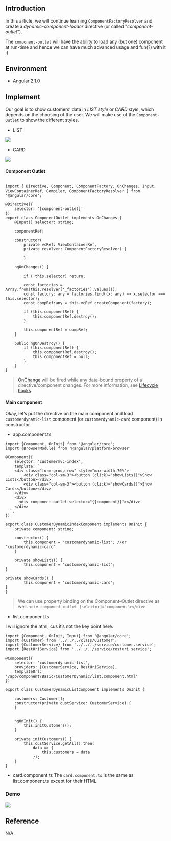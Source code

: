 ## Introduction

In this article, we will continue learning `ComponentFactoryResolver` and create a *dynamic-component-loader* directive (or called "*component-outlet*").

The `component-outlet` will have the ability to load any (but one) component at run-time and hence we can have much advanced usage and fun(?) with it :)


## Environment

* Angular 2.1.0


## Implement

Our goal is to show customers’ data in *LIST style* or *CARD style*, which depends on the choosing of the user. We will make use of the `Component-Outlet` to show the different styles.

* LIST

![](https://2.bp.blogspot.com/-lnHYc0hysFA/WGfivD2HrEI/AAAAAAAAEE8/48VJ8oUKTpgfRFEEQvFuiyjPZePOD8YOQCLcB/s640/image001.png)

* CARD

![](https://2.bp.blogspot.com/-dHYraeF9M_A/WGfivCVf1KI/AAAAAAAAEFA/IHwhLrom2z8AvBNShiflvbttDfdSEhD8wCLcB/s640/image002.png)


#### Component Outlet

```

import { Directive, Component, ComponentFactory, OnChanges, Input, ViewContainerRef, Compiler, ComponentFactoryResolver } from '@angular/core';

@Directive({
    selector: '[component-outlet]'
})
export class ComponentOutlet implements OnChanges {
    @Input() selector: string;

    componentRef;

    constructor(
        private vcRef: ViewContainerRef,
        private resolver: ComponentFactoryResolver) {
       
        }

    ngOnChanges() {

        if (!this.selector) return;

        const factories = Array.from(this.resolver['_factories'].values());
        const factory: any = factories.find((x: any) => x.selector === this.selector);
        const compRef:any = this.vcRef.createComponent(factory);

        if (this.componentRef) {
            this.componentRef.destroy();
        }

        this.componentRef = compRef;
    }

    public ngOnDestroy() {
        if (this.componentRef) {
            this.componentRef.destroy();
            this.componentRef = null;
        }
    }
}
```

> [OnChange](https://angular.io/docs/ts/latest/api/core/index/OnChanges-class.html) will be fired while any data-bound property of a directive/component changes. For more information, see [Lifecycle hooks](https://angular.io/docs/ts/latest/guide/lifecycle-hooks.html).


#### Main component

Okay, let’s put the directive on the main component and load `customerdynamic-list` component (or `customerdynamic-card` component) in constructor.

* app.component.ts

```
import {Component, OnInit} from '@angular/core';
import {BrowserModule} from '@angular/platform-browser'

@Component({
    selector: 'customermvc-index',
    template: `
    <div class="form-group row" style="max-width:70%">
        <div class="col-sm-3"><button (click)="showLists()">Show Lists</button></div>
        <div class="col-sm-3"><button (click)="showCards()">Show Cards</button></div>
    </div>
    <div>
      <div component-outlet selector="{{component}}"></div>
    </div>
  `,
})

export class CustomerDynamicIndexComponent implements OnInit {
    private component: string;

    constructor() {
        this.component = "customerdynamic-list"; //or "customerdynamic-card"
    }

    private showLists() {
        this.component = "customerdynamic-list";
}

private showCards() {
        this.component = "customerdynamic-card";
}
}
```

> We can use property binding on the Component-Outlet directive as well.
> `<div component-outlet [selector]="component"></div>`



* list.component.ts

I will ignore the html, cus it’s not the key point here.

```
import {Component, OnInit, Input} from '@angular/core';
import {Customer} from '../../../class/Customer';
import {CustomerService} from '../../../service/customer.service';
import {RestUriService} from '../../../service/resturi.service';

@Component({
    selector: 'customerdynamic-list',
    providers: [CustomerService, RestUriService],
    templateUrl: '/app/component/Basic/CustomerDynamic/list.component.html'
})

export class CustomerDynamicListComponent implements OnInit {

    customers: Customer[];
    constructor(private custService: CustomerService) {
    }


    ngOnInit() {
        this.initCustomers();
    }

    private initCustomers() {
        this.custService.getAll().then(
            data => {
                this.customers = data
            });
    }
}
```


* card.component.ts
The `card.component.ts` is the same as list.component.ts except for their HTML.


### Demo

![](https://1.bp.blogspot.com/-jvO3BNbUa8s/WGfivSfAncI/AAAAAAAAEFE/zGxyIFdUG9gTCrnjQbf6tfPfvFrSzZOwwCLcB/s1600/image003.gif)



## Reference

N/A

